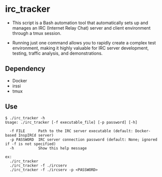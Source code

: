 # irc_tracker
- This script is a Bash automation tool that automatically sets up and manages an IRC (Internet Relay Chat) server and client environment through a tmux session.

- Running just one command allows you to rapidly create a complex test environment, making it highly valuable for IRC server development, testing, traffic analysis, and demonstrations.

## Dependency
- Docker
- irssi
- tmux

## Use
``` terminal
$ ./irc_tracker -h
Usage: ./irc_tracker [-f executable_file] [-p password] [-h]

  -f FILE      Path to the IRC server executable (default: Docker-based InspIRCd server)
  -p PASSWORD  IRC server connection password (default: None; ignored if -f is not specified)
  -h           Show this help message 

ex:
  ./irc_tracker
  ./irc_tracker -f ./ircserv
  ./irc_tracker -f ./ircserv -p <PASSWORD>

```
